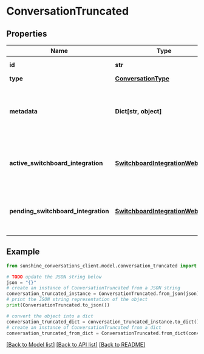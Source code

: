 # ConversationTruncated


## Properties

Name | Type | Description | Notes
------------ | ------------- | ------------- | -------------
**id** | **str** | The unique ID of the conversation. | [optional] 
**type** | [**ConversationType**](ConversationType.md) |  | [optional] 
**metadata** | **Dict[str, object]** | Flat object containing custom properties. Strings, numbers and booleans  are the only supported format that can be passed to metadata. The metadata is limited to 4KB in size.  | [optional] 
**active_switchboard_integration** | [**SwitchboardIntegrationWebhook**](SwitchboardIntegrationWebhook.md) | The current switchboard integration that is in control of the conversation. This field is omitted if no &#x60;activeSwitchboardIntegration&#x60; exists for the conversation. | [optional] 
**pending_switchboard_integration** | [**SwitchboardIntegrationWebhook**](SwitchboardIntegrationWebhook.md) | The switchboard integration that is awaiting control. This field is omitted if no switchboard integration has been previously offered control. | [optional] 

## Example

```python
from sunshine_conversations_client.model.conversation_truncated import ConversationTruncated

# TODO update the JSON string below
json = "{}"
# create an instance of ConversationTruncated from a JSON string
conversation_truncated_instance = ConversationTruncated.from_json(json)
# print the JSON string representation of the object
print(ConversationTruncated.to_json())

# convert the object into a dict
conversation_truncated_dict = conversation_truncated_instance.to_dict()
# create an instance of ConversationTruncated from a dict
conversation_truncated_from_dict = ConversationTruncated.from_dict(conversation_truncated_dict)
```
[[Back to Model list]](../README.md#documentation-for-models) [[Back to API list]](../README.md#documentation-for-api-endpoints) [[Back to README]](../README.md)


